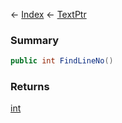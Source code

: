 ← [Index](Api-Index) ← [TextPtr](VRage.Game.ModAPI.Ingame.Utilities.TextPtr)

### Summary

```csharp
public int FindLineNo()
```

### Returns

[int](System.Int32)

